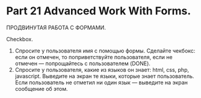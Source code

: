 ﻿# Part 21 Advanced Work With Forms.

 ПРОДВИНУТАЯ РАБОТА С ФОРМАМИ.

 Checkbox.

1. Спросите у пользователя имя с помощью формы. Сделайте чекбокс: если он отмечен, то поприветствуйте пользователя, если не отмечен — попрощайтесь с пользователем (DONE).
2. Спросите у пользователя, какие из языков он знает: html, css, php, javascript. Выведите на экран те языки, которые знает пользователь. Если пользователь не отметил ни один язык — выведите на экран сообщение об этом.
